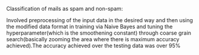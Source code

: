 Classification of mails as spam and non-spam:

Involved preprocessing of the input data in the desired way and then using the modified data format in training via Naive Bayes and tuning the hyperparameter(which is the smoothening constant) through 
coarse grain search(basically zooming the area where there is maximum accuracy achieved).The accuracy achieved over the testing data was over 95%
